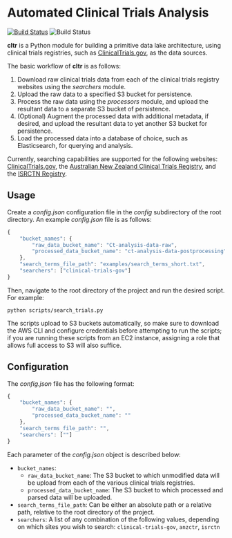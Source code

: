# Automated Clinical Trials Analysis
[![Build Status](https://travis-ci.com/chtka/cltr.svg?branch=master)](https://travis-ci.com/chtka/cltr) ![Build Status](https://s3-us-west-1.amazonaws.com/codefactory-us-west-1-prod-default-build-badges/passing.svg)

**cltr** is a Python module for building a primitive data lake architecture, 
using clinical trials registries, such as [ClinicalTrials.gov](https://clinicaltrials.gov/), as the data
sources.

The basic workflow of **cltr** is as follows:
1. Download raw clinical trials data from each of the clinical trials registry websites using the _searchers_ module.
2. Upload the raw data to a specified S3 bucket for persistence. 
3. Process the raw data using the _processors_ module, and upload the resultant data to a separate S3 bucket of persistence.
4. (Optional) Augment the processed data with additional metadata, if desired, and upload the resultant data to yet another S3 bucket for persistence.
5. Load the processed data into a database of choice, such as Elasticsearch, for querying and analysis.

Currently, searching capabilities are supported for the following websites: [ClinicalTrials.gov](https://clinicaltrials.gov/), the [Australian New Zealand Clinical Trials Registry](http://www.anzctr.org.au/), and the [ISRCTN Registry](http://www.isrctn.com/).

## Usage
Create a _config.json_ configuration file in the _config_ subdirectory of the root directory. An example _config.json_ file is as follows:

```javascript
{
    "bucket_names": {
        "raw_data_bucket_name": "Ct-analysis-data-raw",
        "processed_data_bucket_name": "ct-analysis-data-postprocessing"
    },
    "search_terms_file_path": "examples/search_terms_short.txt",
    "searchers": ["clinical-trials-gov"]
}
```

Then, navigate to the root directory of the project and run the desired script. For example:
```
python scripts/search_trials.py
```

The scripts upload to S3 buckets automatically, so make sure to download the AWS CLI and configure credentials before attempting to run the scripts;
if you are running these scripts from an EC2 instance, assigning a role that allows full access to S3 will also suffice.

## Configuration
The _config.json_ file has the following format:
```javascript
{
    "bucket_names": {
        "raw_data_bucket_name": "",
        "processed_data_bucket_name": ""
    },
    "search_terms_file_path": "",
    "searchers": [""]
}
```
Each parameter of the _config.json_ object is described below:
* ```bucket_names```:
  *  ```raw_data_bucket_name```: The S3 bucket to which unmodified data will be upload from each of the various clinical trials registries.
  *  ```processed_data_bucket_name```: The S3 bucket to which processed and parsed data will be uploaded.
* ```search_terms_file_path```: Can be either an absolute path or a relative path, relative to the root directory of the project.
* ```searchers```: A list of any combination of the following values, depending on which sites you wish to search: ```clinical-trials-gov```, ```anzctr```, ```isrctn```
